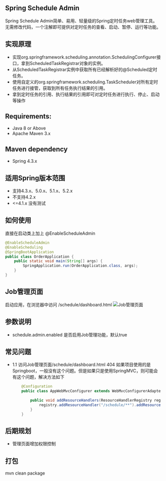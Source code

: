 ## Spring Schedule Admin
Spring Schedule Admin简单、易用、轻量级的Spring定时任务web管理工具。无需修改代码，一个注解即可提供对定时任务的查看、启动、暂停、运行等功能。

## 实现原理
- 实现org.springframework.scheduling.annotation.SchedulingConfigurer接口，拿到ScheduledTaskRegistrar对象的实例。
- 从ScheduledTaskRegistrar实例中获取所有已经解析好的@Scheduled定时任务。
- 使用自定义的org.springframework.scheduling.TaskScheduler对所有定时任务进行接管，获取到所有任务执行结果的引用。
- 拿到定时任务的引用、执行结果的引用即可对定时任务进行执行、停止、启动等操作

## Requirements:
- Java 8 or Above
- Apache Maven 3.x

## Maven dependency
- Spring 4.3.x

## 适用Spring版本范围
- 支持4.3.x、5.0.x、5.1.x、5.2.x
- 不支持4.2.x
- <=4.1.x 没有测试

## 如何使用
直接在启动类上加上 @EnableScheduleAdmin
```java
@EnableScheduleAdmin
@EnableScheduling
@SpringBootApplication
public class OrderApplication {
    public static void main(String[] args) {
        SpringApplication.run(OrderApplication.class, args);
    }
}
```

## Job管理页面
启动应用，在浏览器中访问 /schedule/dashboard.html
![Job管理页面](https://tangshiyi.oss-cn-shenzhen.aliyuncs.com/public/SpringScheduleAdmin.jpg)

## 参数说明
- schedule.admin.enabled  是否启用Job管理功能，默认true

## 常见问题
- 1.1 访问Job管理页面/schedule/dashboard.html 404
  如果项目使用的是Springboot，一般没有这个问题。但是如果只是使用SpringMVC，则可能会有这个问题，解决方法如下
  ```java
      @Configuration
      public class AppWebMvcConfigurer extends WebMvcConfigurerAdapter {
      
          public void addResourceHandlers(ResourceHandlerRegistry registry) {
              registry.addResourceHandler("/schedule/**").addResourceLocations("classpath:/public/schedule/");
          }
      }
  ```
## 后期规划
- 管理页面增加权限控制

## 打包
mvn clean package